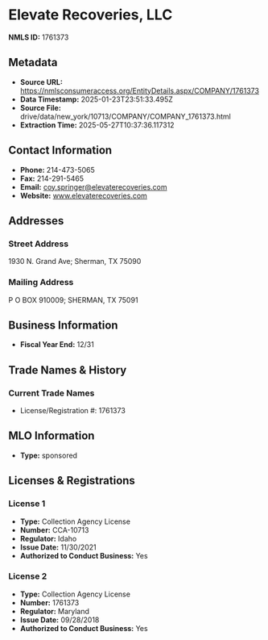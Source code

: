 # Elevate Recoveries, LLC

**NMLS ID:** 1761373

## Metadata
- **Source URL:** https://nmlsconsumeraccess.org/EntityDetails.aspx/COMPANY/1761373
- **Data Timestamp:** 2025-01-23T23:51:33.495Z
- **Source File:** drive/data/new_york/10713/COMPANY/COMPANY_1761373.html
- **Extraction Time:** 2025-05-27T10:37:36.117312

## Contact Information
- **Phone:** 214-473-5065
- **Fax:** 214-291-5465
- **Email:** coy.springer@elevaterecoveries.com
- **Website:** www.elevaterecoveries.com

## Addresses
### Street Address
1930 N. Grand Ave; Sherman, TX 75090

### Mailing Address
P O BOX 910009; SHERMAN, TX 75091

## Business Information
- **Fiscal Year End:** 12/31

## Trade Names & History
### Current Trade Names
- License/Registration #: 1761373

## MLO Information
- **Type:** sponsored

## Licenses & Registrations

### License 1
- **Type:** Collection Agency License
- **Number:** CCA-10713
- **Regulator:** Idaho
- **Issue Date:** 11/30/2021
- **Authorized to Conduct Business:** Yes

### License 2
- **Type:** Collection Agency License
- **Number:** 1761373
- **Regulator:** Maryland
- **Issue Date:** 09/28/2018
- **Authorized to Conduct Business:** Yes
